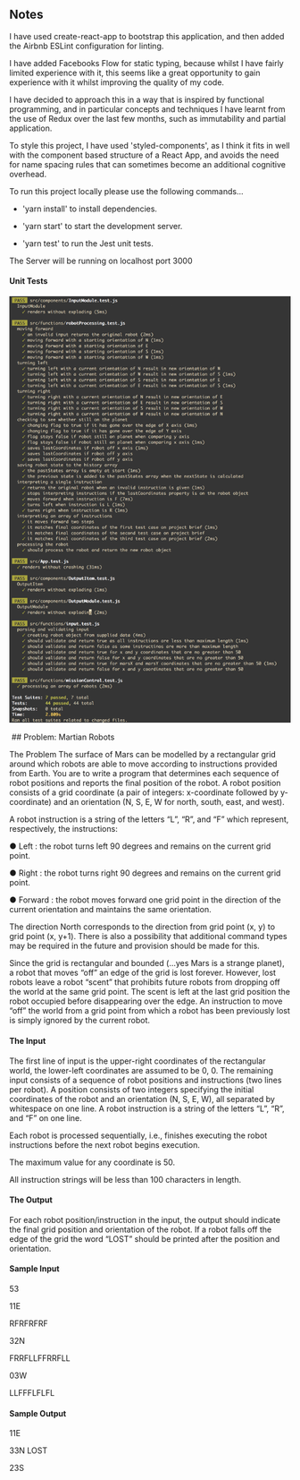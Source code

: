 ## Notes

I have used create-react-app to bootstrap this application, and then added the Airbnb ESLint configuration for linting.

I have added Facebooks Flow for static typing, because whilst I have fairly limited experience with it, this seems like a great opportunity to gain experience with it whilst improving the quality of my code.

I have decided to approach this in a way that is inspired by functional programming, and in particular concepts and techniques I have learnt from the use of Redux over the last few months, such as immutability and partial application.

To style this project, I have used 'styled-components', as I think it fits in well with the component based structure of a React App, and avoids the need for name spacing rules that can sometimes become an additional cognitive overhead.

To run this project locally please use the following commands...

   - 'yarn install' to install dependencies.

   - 'yarn start' to start the development server.

   - 'yarn test' to run the Jest unit tests.

The Server will be running on localhost port 3000


#### Unit Tests


![Alt text](jest-tests.png)


 ## Problem: Martian Robots

The Problem
The surface of Mars can be modelled by a rectangular grid around which robots are able to move according to instructions provided from Earth. You are to write a program that determines each sequence of robot positions and reports the final position of the robot.
A robot position consists of a grid coordinate (a pair of integers: x-coordinate followed by y-coordinate) and an orientation (N, S, E, W for north, south, east, and west).

A robot instruction is a string of the letters “L”, “R”, and “F” which represent, respectively, the instructions:

● Left : the robot turns left 90 degrees and remains on the current grid point.

● Right : the robot turns right 90 degrees and remains on the current grid point.

● Forward : the robot moves forward one grid point in the direction of the current
orientation and maintains the same orientation.

The direction North corresponds to the direction from grid point (x, y) to grid point (x, y+1). There is also a possibility that additional command types may be required in the future and provision should be made for this.

Since the grid is rectangular and bounded (...yes Mars is a strange planet), a robot that moves “off” an edge of the grid is lost forever. However, lost robots leave a robot “scent” that prohibits future robots from dropping off the world at the same grid point. The scent is left at the last grid position the robot occupied before disappearing over the edge. An instruction to move “off” the world from a grid point from which a robot has been previously lost is simply ignored by the current robot.

#### The Input

The first line of input is the upper-right coordinates of the rectangular world, the lower-left coordinates are assumed to be 0, 0.
The remaining input consists of a sequence of robot positions and instructions (two lines per robot). A position consists of two integers specifying the initial coordinates of the robot and an orientation (N, S, E, W), all separated by whitespace on one line. A robot instruction is a string of the letters “L”, “R”, and “F” on one line.

Each robot is processed sequentially, i.e., finishes executing the robot instructions before the next robot begins execution.

The maximum value for any coordinate is 50.

All instruction strings will be less than 100 characters in length.

#### The Output

For each robot position/instruction in the input, the output should indicate the final grid position and orientation of the robot. If a robot falls off the edge of the grid the word “LOST” should be printed after the position and orientation.


#### Sample Input


53

11E

RFRFRFRF

32N

FRRFLLFFRRFLL


03W

LLFFFLFLFL


#### Sample Output

11E

33N LOST

23S
